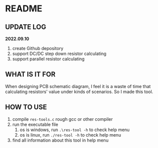 # README

## UPDATE LOG

**2022.09.10**   
1. create Github depository   
2. support DC/DC step down resistor calculating    
3. support parallel resistor calculating   

## WHAT IS IT FOR

When designing PCB schematic diagram, I feel it is a waste of time that calculating resistors' value under kinds of scenarios. So I made this tool.   


## HOW TO USE

1. compile `res-tools.c` rough gcc or other compiler   
2. run the executable file   
      1. os is windows, run `.\res-tool -h` to check help menu   
      2. os is linux, run `./res-tool -h` to check help menu   
3. find all information about this tool in help menu   



